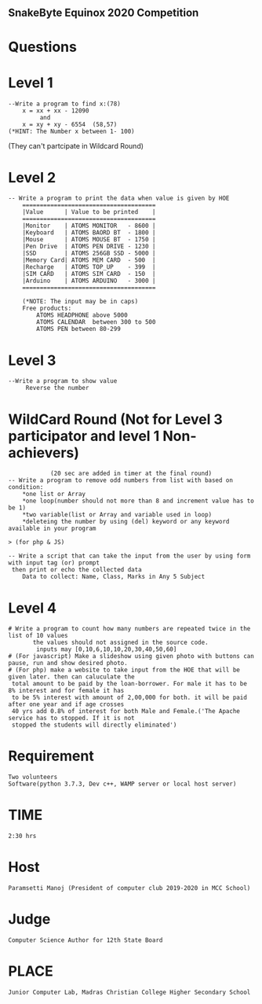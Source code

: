 ## SnakeByte Equinox 2020 Competition

Questions
=========
# Level 1
	--Write a program to find x:(78)
		x = xx + xx - 12090
		     and 
		x = xy + xy - 6554  (58,57)
	(*HINT: The Number x between 1- 100)

(They can't partcipate in Wildcard Round)
# Level 2
	-- Write a program to print the data when value is given by HOE
		======================================
		|Value      | Value to be printed    |
		======================================
		|Monitor    | ATOMS MONITOR   - 8600 |
		|Keyboard   | ATOMS BAORD BT  - 1800 |
		|Mouse      | ATOMS MOUSE BT  - 1750 |
		|Pen Drive  | ATOMS PEN DRIVE - 1230 |
		|SSD        | ATOMS 256GB SSD - 5000 |
		|Memory Card| ATOMS MEM CARD  - 500  |
		|Recharge   | ATOMS TOP_UP    - 399  |
		|SIM CARD   | ATOMS SIM CARD  - 150  |
		|Arduino    | ATOMS ARDUINO   - 3000 |
		======================================

		(*NOTE: The input may be in caps)
		Free products:
			ATOMS HEADPHONE above 5000
			ATOMS CALENDAR  between 300 to 500
			ATOMS PEN between 80-299

# Level 3
	--Write a program to show value
		 Reverse the number 
		 
# WildCard Round (Not for Level 3 participator and level 1 Non-achievers)
				(20 sec are added in timer at the final round)
	-- Write a program to remove odd numbers from list with based on condition:
		*one list or Array
		*one loop(number should not more than 8 and increment value has to be 1)
		*two variable(list or Array and variable used in loop)
		*deleteing the number by using (del) keyword or any keyword available in your program   

	> (for php & JS)

 	-- Write a script that can take the input from the user by using form with input tag (or) prompt
     then print or echo the collected data
        Data to collect: Name, Class, Marks in Any 5 Subject
		 
# Level 4
	# Write a program to count how many numbers are repeated twice in the list of 10 values 
           the values should not assigned in the source code.
			inputs may [0,10,6,10,10,20,30,40,50,60]
	# (For javascript) Make a slideshow using given photo with buttons can pause, run and show desired photo. 
	# (For php) make a website to take input from the HOE that will be given later. then can caluculate the 
     total amount to be paid by the loan-borrower. For male it has to be 8% interest and for female it has 
     to be 5% interest with amount of 2,00,000 for both. it will be paid after one year and if age crosses 
     40 yrs add 0.8% of interest for both Male and Female.('The Apache service has to stopped. If it is not 
     stopped the students will directly eliminated')
	
Requirement
===========

	Two volunteers
	Software(python 3.7.3, Dev c++, WAMP server or local host server)

TIME
====
	2:30 hrs
Host
====
 	Paramsetti Manoj (President of computer club 2019-2020 in MCC School)
Judge
=====
	Computer Science Author for 12th State Board
PLACE
=====
	Junior Computer Lab, Madras Christian College Higher Secondary School
